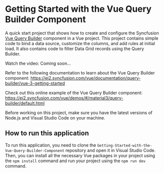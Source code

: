 # Getting Started with the Vue Query Builder Component

A quick start project that shows how to create and configure the Syncfusion [Vue Query Builder](https://www.syncfusion.com/vue-components/vue-query-builder?utm_source=github&utm_medium=listing&utm_campaign=tutorial-videos-vue-query-builder-gettingstarted-sample) component in a Vue project. This project contains simple code to bind a data source, customize the columns, and add rules at initial load. It also contains code to filter Data Grid records using the Query Builder.

Watch the video: Coming soon…

Refer to the following documentation to learn about the Vue Query Builder component: https://ej2.syncfusion.com/vue/documentation/query-builder/vue-3-getting-started

Check out this online example of the Vue Query Builder component: https://ej2.syncfusion.com/vue/demos/#/material3/query-builder/default.html  

Before working on this project, make sure you have the latest versions of Node.js and Visual Studio Code on your machine.

## How to run this application
To run this application, you need to clone the `Getting-Started-with-the-Vue-Query-Builder-Component` repository and open it in Visual Studio Code. Then, you can install all the necessary Vue packages in your project using the `npm install` command and run your project using the `npm run dev` command.